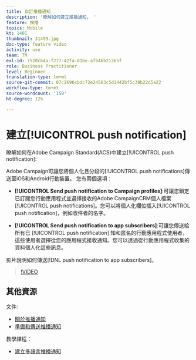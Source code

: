 ```yaml
---
title: 自訂推播通知
description: '瞭解如何建立推播通知。 '
feature: 推播
topics: Mobile
kt: 1401
thumbnail: 31499.jpg
doc-type: feature video
activity: use
team: TM
exl-id: 7520cb4a-f277-42fa-81be-afb46b21365f
role: Business Practitioner
level: Beginner
translation-type: tm+mt
source-git-commit: 07c2696cbdc72e24563c5d1442bf5c39b22d5a22
workflow-type: tm+mt
source-wordcount: '158'
ht-degree: 12%

---
```


# 建立[!UICONTROL push notification]

瞭解如何在Adobe Campaign Standard(ACS)中建立[!UICONTROL push notification]:

Adobe Campaign可讓您將個人化且分段的[!UICONTROL push notifications]傳送至iOS和Android行動裝置。 您有兩個選項：

* **[!UICONTROL Send push notification to Campaign profiles]**:可讓您鎖定已訂閱您行動應用程式並選擇接收的Adobe CampaignCRM個人檔案 [!UICONTROL push notifications]。您可以將個人化欄位插入[!UICONTROL push notification]，例如收件者的名字。

* **[!UICONTROL Send push notification to app subscribers]**:可讓您傳送給所有已 [!UICONTROL push notification] 知和匿名的行動應用程式使用者，這些使用者選擇從您的應用程式接收通知。您可以透過從行動應用程式收集的資料個人化這些訊息。

影片說明如何傳送[!DNL push notification to app subscribers]。

>[!VIDEO](https://video.tv.adobe.com/v/31499?quality=12)

## 其他資源

文件:

* [關於推播通知](https://docs.adobe.com/content/help/en/campaign-standard/using/communication-channels/push-notifications/about-push-notifications.html)
* [準備和傳送推播通知](https://docs.adobe.com/content/help/en/campaign-standard/using/communication-channels/push-notifications/preparing-and-sending-a-push-notification.html)

教學課程：

* [建立多語言推播通知](/help/communication-channels/mobile/push-notifications/creating-multilingual-push-notifications.md)
